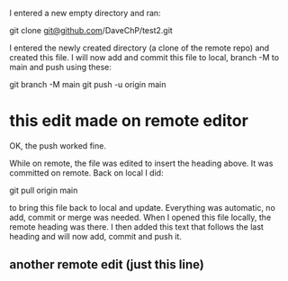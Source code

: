  I entered a new empty directory and ran:

git clone git@github.com/DaveChP/test2.git

I entered the newly created directory (a clone of the remote repo) and created this file. I will now add and commit this file to local, branch -M to main and push using these:

git branch -M main
git push -u origin main

# this edit made on remote editor

OK, the push worked fine.

While on remote, the file was edited to insert the heading above. It was committed on remote. Back on local I did:

git pull origin main

to bring this file back to local and update. Everything was automatic, no add, commit or merge was needed. When I opened this file locally, the remote heading was there. I then added this text that follows the last heading and will now add, commit and push it.

## another remote edit (just this line)
